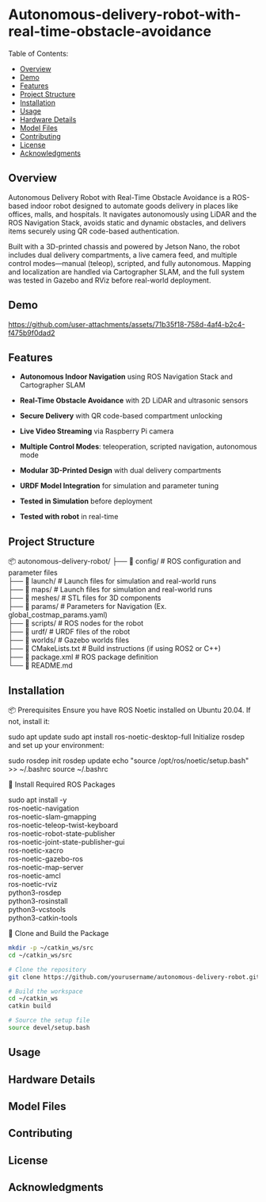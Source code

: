 # Autonomous-delivery-robot-with-real-time-obstacle-avoidance

Table of Contents:

  - [Overview](#overview)
  - [Demo](#demo)
  - [Features](#features)
  - [Project Structure](#projectstructure)
  - [Installation](#installation)
  - [Usage](#usage)
  - [Hardware Details](#hardwaredetails)
  - [Model Files](#modelfiles)
  - [Contributing](#contributing)
  - [License](#license)
  - [Acknowledgments](#acknowledgments)

## Overview

Autonomous Delivery Robot with Real-Time Obstacle Avoidance is a ROS-based indoor robot designed to automate goods delivery in places like offices, malls, and hospitals. It navigates autonomously using LiDAR and the ROS Navigation Stack, avoids static and dynamic obstacles, and delivers items securely using QR code-based authentication.

Built with a 3D-printed chassis and powered by Jetson Nano, the robot includes dual delivery compartments, a live camera feed, and multiple control modes—manual (teleop), scripted, and fully autonomous. Mapping and localization are handled via Cartographer SLAM, and the full system was tested in Gazebo and RViz before real-world deployment.


## Demo

https://github.com/user-attachments/assets/71b35f18-758d-4af4-b2c4-f475b9f0dad2


## Features

- **Autonomous Indoor Navigation** using ROS Navigation Stack and Cartographer SLAM

- **Real-Time Obstacle Avoidance** with 2D LiDAR and ultrasonic sensors

- **Secure Delivery** with QR code-based compartment unlocking

- **Live Video Streaming** via Raspberry Pi camera

- **Multiple Control Modes**: teleoperation, scripted navigation, autonomous mode

- **Modular 3D-Printed Design** with dual delivery compartments

- **URDF Model Integration** for simulation and parameter tuning

- **Tested in Simulation** before deployment

- **Tested with robot** in real-time



## Project Structure

📦 autonomous-delivery-robot/
├── 📂 config/               # ROS configuration and parameter files\
├── 📂 launch/               # Launch files for simulation and real-world runs\
├── 📂 maps/               # Launch files for simulation and real-world runs\
├── 📂 meshes/               # STL files for 3D components\
├── 📂 params/               # Parameters for Navigation (Ex. global_costmap_params.yaml)\
├── 📂 scripts/               # ROS nodes for the robot\
├── 📂 urdf/               # URDF files of the robot\
├── 📂 worlds/               # Gazebo worlds files\
├── 📜 CMakeLists.txt        # Build instructions (if using ROS2 or C++)\
├── 📜 package.xml           # ROS package definition\
└── 📜 README.md


## Installation

📦 Prerequisites
Ensure you have ROS Noetic installed on Ubuntu 20.04. If not, install it:

sudo apt update
sudo apt install ros-noetic-desktop-full
Initialize rosdep and set up your environment:


sudo rosdep init
rosdep update
echo "source /opt/ros/noetic/setup.bash" >> ~/.bashrc
source ~/.bashrc

🔧 Install Required ROS Packages

sudo apt install -y \
  ros-noetic-navigation \
  ros-noetic-slam-gmapping \
  ros-noetic-teleop-twist-keyboard \
  ros-noetic-robot-state-publisher \
  ros-noetic-joint-state-publisher-gui \
  ros-noetic-xacro \
  ros-noetic-gazebo-ros \
  ros-noetic-map-server \
  ros-noetic-amcl \
  ros-noetic-rviz \
  python3-rosdep \
  python3-rosinstall \
  python3-vcstools \
  python3-catkin-tools
  
📁 Clone and Build the Package

```bash
mkdir -p ~/catkin_ws/src
cd ~/catkin_ws/src

# Clone the repository
git clone https://github.com/yourusername/autonomous-delivery-robot.git

# Build the workspace
cd ~/catkin_ws
catkin build

# Source the setup file
source devel/setup.bash
```

## Usage

## Hardware Details

## Model Files

## Contributing

## License

## Acknowledgments


